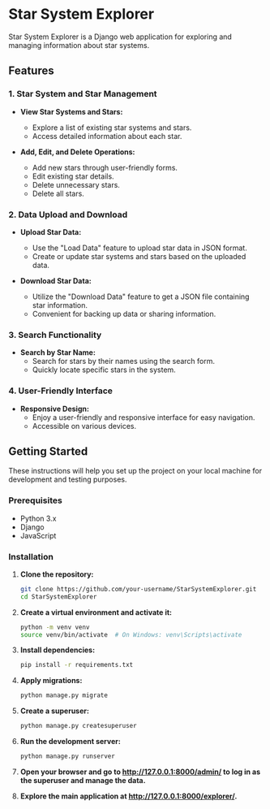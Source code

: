 # Star System Explorer

Star System Explorer is a Django web application for exploring and managing information about star systems.

## Features

### 1. Star System and Star Management

- **View Star Systems and Stars:**
  - Explore a list of existing star systems and stars.
  - Access detailed information about each star.

- **Add, Edit, and Delete Operations:**
  - Add new stars through user-friendly forms.
  - Edit existing star details.
  - Delete unnecessary stars.
  - Delete all stars.

### 2. Data Upload and Download

- **Upload Star Data:**
  - Use the "Load Data" feature to upload star data in JSON format.
  - Create or update star systems and stars based on the uploaded data.

- **Download Star Data:**
  - Utilize the "Download Data" feature to get a JSON file containing star information.
  - Convenient for backing up data or sharing information.

### 3. Search Functionality

- **Search by Star Name:**
  - Search for stars by their names using the search form.
  - Quickly locate specific stars in the system.

### 4. User-Friendly Interface

- **Responsive Design:**
  - Enjoy a user-friendly and responsive interface for easy navigation.
  - Accessible on various devices.

## Getting Started

These instructions will help you set up the project on your local machine for development and testing purposes.

### Prerequisites

- Python 3.x
- Django
- JavaScript

### Installation

1. **Clone the repository:**

   ```bash
   git clone https://github.com/your-username/StarSystemExplorer.git
   cd StarSystemExplorer
   ```

2. **Create a virtual environment and activate it:**

   ```bash
   python -m venv venv
   source venv/bin/activate  # On Windows: venv\Scripts\activate
   ```

3. **Install dependencies:**

   ```bash
   pip install -r requirements.txt
   ```

4. **Apply migrations:**

   ```bash
   python manage.py migrate
   ```

5. **Create a superuser:**

   ```bash
   python manage.py createsuperuser
   ```

6. **Run the development server:**

   ```bash
   python manage.py runserver
   ```

7. **Open your browser and go to http://127.0.0.1:8000/admin/ to log in as the superuser and manage the data.**

8. **Explore the main application at http://127.0.0.1:8000/explorer/.**

